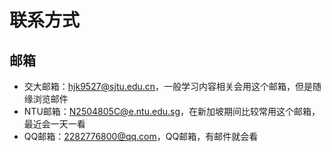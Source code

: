 # 联系方式

## 邮箱
  - 交大邮箱：hjk9527@sjtu.edu.cn，一般学习内容相关会用这个邮箱，但是随缘浏览邮件
  - NTU邮箱：N2504805C@e.ntu.edu.sg，在新加坡期间比较常用这个邮箱，最近会一天一看
  - QQ邮箱：2282776800@qq.com，QQ邮箱，有邮件就会看



<script src="https://giscus.app/client.js"
        data-repo="Miuarcher/Miuarcher.github.io"
        data-repo-id="R_kgDOPo7_XA"
        data-category="Announcements"
        data-category-id="DIC_kwDOPo7_XM4Cu7Pw"
        data-mapping="pathname"
        data-strict="0"
        data-reactions-enabled="1"
        data-emit-metadata="0"
        data-input-position="bottom"
        data-theme="preferred_color_scheme"
        data-lang="zh-CN"
        crossorigin="anonymous"
        async>
</script>